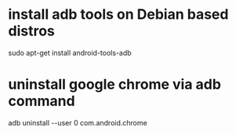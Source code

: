 # install adb tools on Debian based distros
sudo apt-get install android-tools-adb
# uninstall google chrome via adb command
adb uninstall --user 0 com.android.chrome
